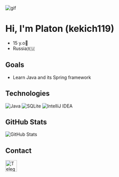 ![gif](https://yandex-images.clstorage.net/l96QMU435/bfa68eFB/j7Z-doIL_CoOCxP8U4T6sbiPSL3Tux788_dF0pMi_ee6baJzn-NNELQJE1XNU9YN8a92-YyCbhIhvOJfWt2A9Vq3XgeGz4g7a77XXfbEeoHorp1p4qrbXLYm4femsn2UHJ_wUfkhrlezHvShyDZ2LcVOAr2adPoH52u0LU84N4ZeJz8U4GuOnM2LsmhytblDK99evhEpar7XVtcFMfcYZZwNYmFokwxUcTwkkAu0xv8XuXOvSrZepQUZxa1PejXWbgYtVQBb__68imDrowX64XvPjH8iqJhs5CXmBON1-IdvHLMDGCAt9ZHcRUK7VGac5GgRb0uVfmX2GSX8Xdm1V58XveezO89_jGtju7BXmjCqrI4ss2krTrZlBxWi93vGnT8TQzmib9YQf2fSqAX0z0TYgz4a58x3hWg1_0z4xIQ950_FI4v_Lvy5odqRdnnzOi1eHbJpKx4WF3TU4vYp9z4PIlO5wfzVQAz3curFBT43aGOsGWQNlzQpxX_e6bQ3zKY_JpIojhweOxJa4TfJMXnMLJ5zOths9HakNMMVOSZtnnPAWnOdpoP-NNMKdPT9RFpDzku3XldXmddN_KsUtF413iUDWK1cTAowW7NGuKOK7CwtYpkajAUnVuUix-g1bA_TM5mhfjfyPHRwyXaETzYbkQ1ZFkzUVJn1fB6KVIU-5L6FUkt_LF7JMtkRhgoBS_4-D8KK654lJrTUc6VZtr_PYKEL0_3HoSwFYyrW9s4GSULM-OetZEVbpb9eKlcXHWfslbMIj939ykKIoiW6MJiuTI4xGutMVwX3BjHnqObMDuJza5BO5IJv9HMqtdV9V6nCvktXnlf2SBcdXNnHFQw3vOVgyB_MblsgKvDnSpDIrA6OI6rrbIemdLTS5_rVPY5AsevzngRjfgTyCOcGnQY58D54BezHNPp13V-b1Ceshk4UsSmP7ZxKI0gzhlixGd_dDBE42l00lPdkcHUaQ)

# Hi, I'm Platon (kekich119)

- 15 y.o👶
- Russia🇷🇺
  

## Goals
- Learn Java and its Spring framework

  
## Technologies
![Java](https://img.shields.io/badge/Java-ED8B00?style=for-the-badge&logo=java&logoColor=white)
![SQLite](https://img.shields.io/badge/SQLite-003B57?style=for-the-badge&logo=sqlite&logoColor=white)
![IntelliJ IDEA](https://img.shields.io/badge/IntelliJ-IDEA-blue?style=for-the-badge&logo=intellij-idea)

## GitHub Stats
![GitHub Stats](https://github-readme-stats.vercel.app/api?username=kekich119&show_icons=true&theme=tokyonight)

## Contact
 <a href="https://t.me/krekich108" target="_blank" rel="noopener noreferrer" style="text-decoration: none; outline: none">
    <img src="https://upload.wikimedia.org/wikipedia/commons/thumb/8/83/Telegram_2019_Logo.svg/768px-Telegram_2019_Logo.svg.png" width="36" height="36" alt="Telegram" />
  </a>
